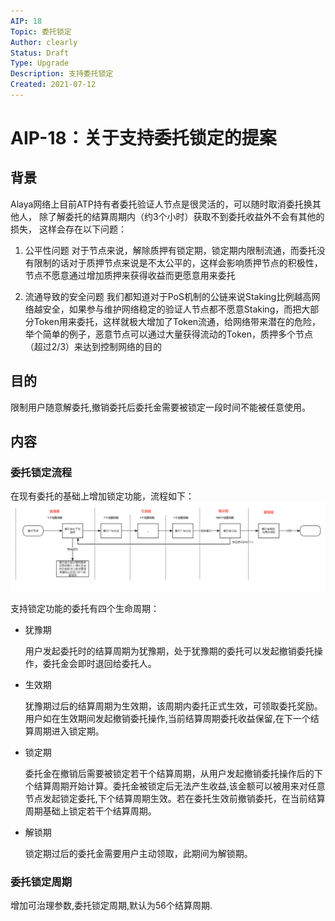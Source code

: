 ```yaml
---
AIP: 18
Topic: 委托锁定
Author: clearly
Status: Draft 
Type: Upgrade
Description: 支持委托锁定
Created: 2021-07-12
---
```


# AIP-18：关于支持委托锁定的提案

## 背景
Alaya网络上目前ATP持有者委托验证人节点是很灵活的，可以随时取消委托换其他人， 除了解委托的结算周期内（约3个小时）获取不到委托收益外不会有其他的损失， 这样会存在以下问题：

1. 公平性问题
对于节点来说，解除质押有锁定期，锁定期内限制流通，而委托没有限制的话对于质押节点来说是不太公平的，这样会影响质押节点的积极性，节点不愿意通过增加质押来获得收益而更愿意用来委托

2. 流通导致的安全问题
我们都知道对于PoS机制的公链来说Staking比例越高网络越安全，如果参与维护网络稳定的验证人节点都不愿意Staking，而把大部分Token用来委托，这样就极大增加了Token流通，给网络带来潜在的危险，举个简单的例子，恶意节点可以通过大量获得流动的Token，质押多个节点（超过2/3）来达到控制网络的目的


## 目的
限制用户随意解委托,撤销委托后委托金需要被锁定一段时间不能被任意使用。

## 内容

### 委托锁定流程
在现有委托的基础上增加锁定功能，流程如下：
![委托锁定](./images/委托锁定-ch.png "委托锁定流程")

支持锁定功能的委托有四个生命周期：

- 犹豫期

  用户发起委托时的结算周期为犹豫期，处于犹豫期的委托可以发起撤销委托操作，委托金会即时退回给委托人。

- 生效期

  犹豫期过后的结算周期为生效期，该周期内委托正式生效，可领取委托奖励。用户如在生效期间发起撤销委托操作,当前结算周期委托收益保留,在下一个结算周期进入锁定期。

- 锁定期

  委托金在撤销后需要被锁定若干个结算周期，从用户发起撤销委托操作后的下个结算周期开始计算。委托金被锁定后无法产生收益,该金额可以被用来对任意节点发起锁定委托,下个结算周期生效。若在委托生效前撤销委托，在当前结算周期基础上锁定若干个结算周期。

- 解锁期

  锁定期过后的委托金需要用户主动领取，此期间为解锁期。


### 委托锁定周期

增加可治理参数,委托锁定周期,默认为56个结算周期.








